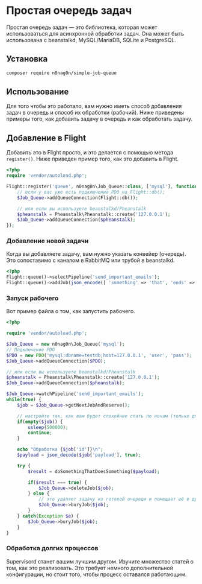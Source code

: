 # Простая очередь задач

Простая очередь задач — это библиотека, которая может использоваться для асинхронной обработки задач. Она может быть использована с beanstalkd, MySQL/MariaDB, SQLite и PostgreSQL.

## Установка
```bash
composer require n0nag0n/simple-job-queue
```

## Использование

Для того чтобы это работало, вам нужно иметь способ добавления задач в очередь и способ их обработки (рабочий). Ниже приведены примеры того, как добавить задачу в очередь и как обработать задачу.

## Добавление в Flight

Добавить это в Flight просто, и это делается с помощью метода `register()`. Ниже приведен пример того, как это добавить в Flight.

```php
<?php
require 'vendor/autoload.php';

Flight::register('queue', n0nag0n\Job_Queue::class, ['mysql'], function($Job_Queue) {
	// если у вас уже есть подключение PDO на Flight::db();
	$Job_Queue->addQueueConnection(Flight::db());

	// или если вы используете beanstalkd/Pheanstalk
	$pheanstalk = Pheanstalk\Pheanstalk::create('127.0.0.1');
	$Job_Queue->addQueueConnection($pheanstalk);
});
```

### Добавление новой задачи

Когда вы добавляете задачу, вам нужно указать конвейер (очередь). Это сопоставимо с каналом в RabbitMQ или трубой в beanstalkd.

```php
<?php
Flight::queue()->selectPipeline('send_important_emails');
Flight::queue()->addJob(json_encode([ 'something' => 'that', 'ends' => 'up', 'a' => 'string' ]));
```

### Запуск рабочего

Вот пример файла о том, как запустить рабочего.
```php
<?php

require 'vendor/autoload.php';

$Job_Queue = new n0nag0n\Job_Queue('mysql');
// Подключение PDO
$PDO = new PDO('mysql:dbname=testdb;host=127.0.0.1', 'user', 'pass');
$Job_Queue->addQueueConnection($PDO);

// или если вы используете beanstalkd/Pheanstalk
$pheanstalk = Pheanstalk\Pheanstalk::create('127.0.0.1');
$Job_Queue->addQueueConnection($pheanstalk);

$Job_Queue->watchPipeline('send_important_emails');
while(true) {
	$job = $Job_Queue->getNextJobAndReserve();

	// настройте так, как вам будет спокойнее спать по ночам (только для очередей базы данных, beanstalkd не требует этого условия)
	if(empty($job)) {
		usleep(500000);
		continue;
	}

	echo "Обработка {$job['id']}\n";
	$payload = json_decode($job['payload'], true);

	try {
		$result = doSomethingThatDoesSomething($payload);

		if($result === true) {
			$Job_Queue->deleteJob($job);
		} else {
			// это удаляет задачу из готовой очереди и помещает её в другую очередь, которая может быть подобрана и "потянута" позже.
			$Job_Queue->buryJob($job);
		}
	} catch(Exception $e) {
		$Job_Queue->buryJob($job);
	}
}
```

### Обработка долгих процессов

Supervisord станет вашим лучшим другом. Изучите множество статей о том, как это реализовать. Это требует немного дополнительной конфигурации, но стоит того, чтобы процесс оставался работающим.